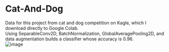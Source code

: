 # Cat-And-Dog
Data for this project from cat and dog competition on Kagle, which I download directly to Google Colab.  
Using SeparableConv2D, BatchNormalization, GlobalAveragePooling2D, and data augmentation builds a classifier whose accuracy is 0.96.  
![image](https://github.com/phamvoquoclong/Cat-And-Dog/assets/136946649/004c3d8d-05d3-4569-b370-24ffb12364af)

